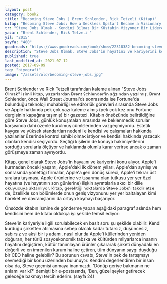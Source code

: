 ```yaml
---
layout: post  
category: book2  
title: "Becoming Steve Jobs | Brent Schlender, Rick Tetzeli (Kitap)"
kitap: "Becoming Steve Jobs: How a Reckless Upstart Became a Visionary Leader"  
tr: "Steve Jobs Olmak - Kendini Bilmaz Bir Küstahin Vizyoner Bir Lidere Dönüşümü"  
yazar: "Brent Schlender, Rick Tetzeli "  
yil: "2015"  
sayfa: "480"  
goodreads: "https://www.goodreads.com/book/show/22318382-becoming-steve-jobs"
description: "Steve Jobs Olmak, Steve Jobs'in hayatını ve kariyerini konu alıyor."
published: true
last_modified_at: 2021-07-12
posted: 2017-09-09
tag: "biyografi"
image: "/assets/old/becoming-steve-jobs.jpg"
---
```


Brent Schlender ve Rick Tetzeli tarafından kaleme alınan "Steve Jobs Olmak" isimli kitap, yazarlardan Brent Schlender'in ağzından yazılmış. Brent Schlender, önce Wall Street Journal'da sonrasında ise Fortune'da bulunduğu teknoloji muhabirliği ve editörlük görevleri sırasında Steve Jobs ve Apple hakkında pek çok yazı kaleme almış (pek çok kez onu Fortune dergisinin kapağına taşımış) bir gazeteci. Kitabın önsözünde belirtildiğine göre Steve Jobs, günlük konuşmaları sırasında ve beklenmedik sorular karşısında dahi özenle kurulmuş cümlelerinden vazgeçmiyordu. Estetik kaygısı ve yüksek standartları nedeni ile kendisi ve çalışmaları hakkında yazılanlar üzerinde kontrol sahibi olmak istiyor ve kendisi hakkında yazacak olanları kendisi seçiyordu. Seçtiği kişilerin de konuya hakimiyetlerini sorduğu sorularla ölçüyor ve haklarında olumlu karar verirse ancak o zaman görüşmeye zaman ayırıyordu.  
  
Kitap, genel olarak Steve Jobs'in hayatını ve kariyerini konu alıyor. Apple'i kurmadan önceki yaşamı, Apple'daki ilk dönem yılları, Apple'dan ayrılışı ve sonrasında yönettiği firmalar, Apple'a geri dönüş süreci, Apple'i tekrar üst sıralara taşıması, Apple ürünlerine ve tasarıma olan tutkusu yer yer özel hayatına (ve hayatının son günlerine) ilişkin ayrıntılarla akıcı bir dille okuyucuya aktarılıyor. Kitap, gerektiği noktalarda Steve Jobs'i takdir etse de, özellikle son bölümlerde onun geniş vizyonunu yer yer baltalayan kimi hareket ve davranışlarını da ortaya koymayı başarıyor.  
  
Önsözde kitabın ismine de gönderme yapan aşağıdaki paragraf aslında hem kendisini hem de kitabı oldukça iyi şekilde temsil ediyor:  
  
Steve'in kariyeriyle ilgili sorulabilecek en basit soru şu şekilde olabilir: Kendi kurduğu şirketten atılmasına sebep olacak kadar tutarsız, düşüncesiz, sabırsız ve aksi bir iş adamı, nasıl olur da Apple'i küllerinden yeniden doğuran, her türlü sosyoekonomik tabaka ve kültürden milyarlarca insanın hayatını değiştiren, kültür tanımlayan ürünler çıkararak şirketi dünyadaki en değerli ve en imrenilen kurum haline getiren, tüm dünyanın saygı duyduğu bir CEO haline gelebilir? Bu sorunun cevabı, Steve'in pek de tartışmayı sevmediği bir konu üzerinden bulunuyor. Kendini değerlendiren bir insan olsa da, Steve geçmişi anmaya inanmazdı. 'Dönüp geriye bakmanın ne anlamı var ki?' demişti bir e-postasında, 'Ben, güzel şeyler getirecek geleceğe bakmayı tercih ederim. (sayfa 24)  
 
